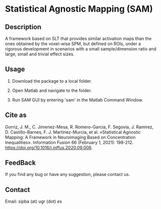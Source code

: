# Statistical Agnostic Mapping (SAM)

Description
-------
A framework based on SLT that provides similar activation maps than the ones obtained by the voxel-wise SPM, but defined on ROIs, under a rigorous development in scenarios with a small sample/dimension ratio and large, small and trivial effect sizes.


Usage
-------
1. Download the package to a local folder.

2. Open Matlab and navigate to the folder.

3. Run SAM GUI by entering 'sam' in the Matlab Command Window. 


Cite as
-------
Gorriz, J. M., C. Jimenez-Mesa, R. Romero-Garcia, F. Segovia, J. Ramirez, D. Castillo-Barnes, F. J. Martinez-Murcia, et al. «Statistical Agnostic Mapping: A Framework in Neuroimaging Based on Concentration Inequalities». Information Fusion 66 (February 1, 2021): 198-212. https://doi.org/10.1016/j.inffus.2020.09.008.


FeedBack
-------
If you find any bug or have any suggestion, please contact us.


Contact
-------
Email: sipba (at) ugr (dot) es


